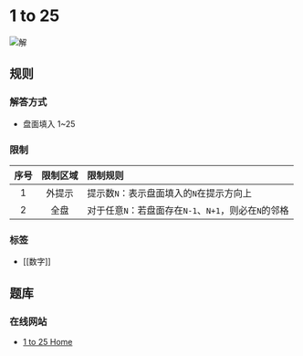 # 1 to 25

![解](http://www.1to25.com/puzimages/rules3.gif)

## 规则

### 解答方式

- 盘面填入 1~25

### 限制

| 序号  | 限制区域 | 限制规则                               |
|:---:|:----:|:-----------------------------------|
|  1  | 外提示  | 提示数`N`：表示盘面填入的`N`在提示方向上            |
|  2  |  全盘  | 对于任意`N`：若盘面存在`N-1`、`N+1`，则必在`N`的邻格 |

### 标签

- [[数字]]

## 题库

### 在线网站

- [1 to 25 Home](http://www.1to25.com/1_to_25_Home)
